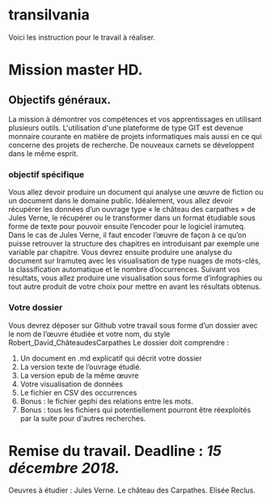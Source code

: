 # transilvania
Voici les instruction pour le travail à réaliser.

# Mission master HD.
## Objectifs généraux.
La mission à démontrer vos compétences et vos apprentissages en utilisant plusieurs outils. 
L'utilisation d'une plateforme de type GIT est devenue monnaire courante en matière de projets informatiques mais aussi en ce qui concerne des projets de recherche. 
De nouveaux carnets se développent dans le même esprit.

### objectif spécifique
Vous allez devoir produire un document qui analyse une œuvre de fiction ou un document dans le domaine public.
Idéalement, vous allez devoir récupérer les données d’un ouvrage type « le château des carpathes » de Jules Verne, le récupérer ou le transformer dans un format étudiable sous forme de texte pour pouvoir ensuite l’encoder pour le logiciel iramuteq.
Dans le cas de Jules Verne, il faut encoder l’œuvre de façon à ce qu’on puisse retrouver la structure des chapitres en introduisant par exemple une variable par chapitre.
Vous devrez ensuite produire une analyse du document sur Iramuteq avec les visualisation de type nuages de mots-clés, la classification automatique et le nombre d’occurrences.
Suivant vos résultats, vous allez produire une visualisation sous forme d’infographies ou tout autre produit de votre choix pour mettre en avant les résultats obtenus.
### Votre dossier
Vous devrez déposer sur Github votre travail sous forme d’un dossier avec le nom de l’œuvre étudiée et votre nom, du style Robert_David_ChâteaudesCarpathes
Le dossier doit comprendre :
1. Un document en .md explicatif qui décrit votre dossier
2. La version texte de l’ouvrage étudié.
3. La version epub de la même œuvre
4. Votre visualisation de données
5. Le fichier en CSV des occurrences
6. Bonus : le fichier gephi des relations entre les mots.
7. Bonus : tous les fichiers qui potentiellement pourront être réexploités par la suite pour d'autres recherches.

# Remise du travail. Deadline : *15 décembre 2018.*

Oeuvres à étudier :
Jules Verne. Le château des Carpathes.
Elisée Reclus.
